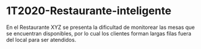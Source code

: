 # 1T2020-Restaurante-inteligente
En el Restaurante XYZ se presenta la dificultad de monitorear las mesas que se encuentran disponibles, por lo cual los clientes forman largas filas fuera del local para ser atendidos. 

